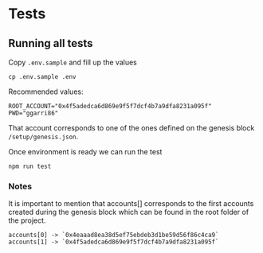 # Tests

## Running all tests

Copy `.env.sample` and fill up the values
```
cp .env.sample .env
```

Recommended values:
```
ROOT_ACCOUNT="0x4f5adedca6d869e9f5f7dcf4b7a9dfa8231a095f"
PWD="ggarri86"
```

That account corresponds to one of the ones defined
on the genesis block `/setup/genesis.json`.

Once environment is ready we can run the test
```
npm run test
```

### Notes

It is important to mention that accounts[] corresponds to the first accounts
created during the genesis block which can be found in 
the root folder of the project.

```
accounts[0] -> `0x4eaaad8ea38d5ef75ebdeb3d1be59d56f86c4ca9` 
accounts[1] -> `0x4f5adedca6d869e9f5f7dcf4b7a9dfa8231a095f`
```
